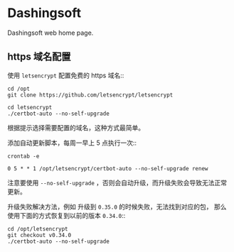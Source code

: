 # Dashingsoft
Dashingsoft web home page.

## https 域名配置

使用 `letsencrypt` 配置免费的 https 域名::

    cd /opt
    git clone https://github.com/letsencrypt/letsencrypt

    cd letsencrypt
    ./certbot-auto --no-self-upgrade

根据提示选择需要配置的域名，这种方式最简单。

添加自动更新脚本，每周一早上 5 点执行一次::

    crontab -e

    0 5 * * 1 /opt/letsencrypt/certbot-auto --no-self-upgrade renew

注意要使用 `--no-self-upgrade` ，否则会自动升级，而升级失败会导致无法正常更新。

升级失败解决方法，例如 升级到 `0.35.0` 的时候失败，无法找到对应的包，
那么使用下面的方式恢复到以前的版本 `0.34.0`::

    cd /opt/letsencrypt
    git checkout v0.34.0
    ./certbot-auto --no-self-upgrade
